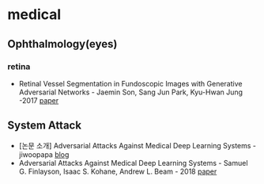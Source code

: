 # medical

## Ophthalmology(eyes)

### retina

* Retinal Vessel Segmentation in Fundoscopic Images with Generative  Adversarial Networks - Jaemin Son, Sang Jun Park, Kyu-Hwan Jung -2017 [paper](https://arxiv.org/abs/1706.09318)

## System Attack

* [논문 소개] Adversarial Attacks Against Medical Deep Learning Systems - jiwoopapa [blog](https://steemit.com/kr/@jiwoopapa/adversarial-attacks-against-medical-deep-learning-systems)
* Adversarial Attacks Against Medical Deep Learning Systems - Samuel G. Finlayson, Isaac S. Kohane, Andrew L. Beam - 2018 [paper](https://arxiv.org/abs/1804.05296)













